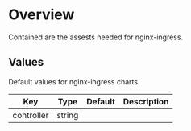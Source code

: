 # Overview

Contained are the assests needed for nginx-ingress.

## Values

Default values for nginx-ingress charts.

| Key | Type | Default | Description |
| -------------- | -------------- | -------------- | -------------- |
| controller | string |  |  |
